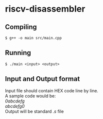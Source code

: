 # riscv-disassembler
## Compiling
```
$ g++ -o main src/main.cpp
```
## Running
```
$ ./main <input> <output>
```
## Input and Output format
Input file should contain HEX code line by line. \
A sample code would be: \
_0abcdefg_ \
_abcdefg0_ \
Output will be standard _.s_ file